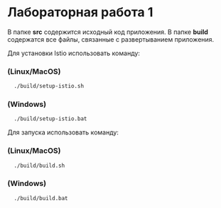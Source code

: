 # Лабораторная работа 1

В папке **src** содержится исходный код приложения. В папке **build** содержатся все файлы, связанные с развертыванием
приложения.

Для установки Istio использовать команду:

### (Linux/MacOS)
```bash
  ./build/setup-istio.sh
```

### (Windows)
```bash
  ./build/setup-istio.bat
```

Для запуска использовать команду:

### (Linux/MacOS)
```bash
  ./build/build.sh
```

### (Windows)
```bash
  ./build/build.bat
```
